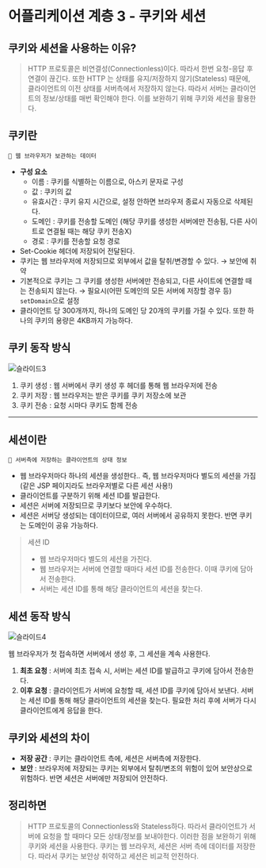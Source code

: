 # 어플리케이션 계층 3 - 쿠키와 세션

## 쿠키와 세션을 사용하는 이유?

> HTTP 프로토콜은 비연결성(Connectionless)이다. 따라서 한번 요청-응답 후 연결이 끊긴다. 또한 HTTP 는 상태를 유지/저장하지 않기(Stateless) 때문에, 클라이언트의 이전 상태를 서버측에서 저장하지 않는다. 따라서 서버는 클라이언트의 정보/상태를 매번 확인해야 한다. 이를 보완하기 위해 쿠키와 세션을 활용한다.

## 쿠키란

```
🍪 웹 브라우저가 보관하는 데이터
```

* **구성 요소**
  * 이름 : 쿠키를 식별하는 이름으로, 아스키 문자로 구성
  * 값 : 쿠키의 값
  * 유효시간 : 쿠키 유지 시간으로, 설정 안하면 브라우저 종료시 자동으로 삭제된다.
  * 도메인 : 쿠키를 전송할 도메인 (해당 쿠키를 생성한 서버에만 전송됨, 다른 사이트로 연결될 때는 해당 쿠키 전송X)
  * 경로 : 쿠키를 전송할 요청 경로
* Set-Cookie 헤더에 저장되어 전달된다.
* 쿠키는 웹 브라우저에 저장되므로 외부에서 값을 탈취/변경할 수 있다. → 보안에 취약
* 기본적으로 쿠키는 그 쿠키를 생성한 서버에만 전송되고, 다른 사이트에 연결할 때는 전송되지 않는다. → 필요시(어떤 도메인의 모든 서버에 저장할 경우 등) `setDomain`으로 설정
* 클라이언트 당 300개까지, 하나의 도메인 당 20개의 쿠키를 가질 수 있다. 또한 하나의 쿠키의 용량은 4KB까지 가능하다.

## 쿠키 동작 방식

![슬라이드3](https://user-images.githubusercontent.com/77563814/189523158-aee5e18f-71ea-487f-8c9a-d76b69dac8a2.PNG)

1. 쿠키 생성 : 웹 서버에서 쿠키 생성 후 헤더를 통해 웹 브라우저에 전송
2. 쿠키 저장 : 웹 브라우저는 받은 쿠키를 쿠키 저장소에 보관
3. 쿠키 전송 : 요청 시마다 쿠키도 함께 전송

***

## 세션이란

```
📨 서버측에 저장하는 클라이언트의 상태 정보
```

* 웹 브라우저마다 하나의 세션을 생성한다.. 즉, 웹 브라우저마다 별도의 세션을 가짐 (같은 JSP 페이지라도 브라우저별로 다른 세션 사용!)
* 클라이언트를 구분하기 위해 세션 ID를 발급한다.
* 세션은 서버에 저장되므로 쿠키보다 보안에 우수하다.
* 세션은 서버당 생성되는 데이터이므로, 여러 서버에서 공유하지 못한다. 반면 쿠키는 도메인이 공유 가능하다.

> 세션 ID
>
> * 웹 브라우저마다 별도의 세션을 가진다.
> * 웹 브라우저는 서버에 연결할 때마다 세션 ID를 전송한다. 이때 쿠키에 담아서 전송한다.
> * 서버는 세션 ID를 통해 해당 클라이언트의 세션을 찾는다.

## 세션 동작 방식

![슬라이드4](https://user-images.githubusercontent.com/77563814/189523147-ea93ca69-1d12-42bf-a3b8-f2ee03e64839.PNG)

웹 브라우저가 첫 접속하면 서버에서 생성 후, 그 세션을 계속 사용한다.

1. **최초 요청** : 서버에 최초 접속 시, 서버는 세션 ID를 발급하고 쿠키에 담아서 전송한다.
2. **이후 요청** : 클라이언트가 서버에 요청할 때, 세션 ID를 쿠키에 담아서 보낸다. 서버는 세션 ID를 통해 해당 클라이언트의 세션을 찾는다. 필요한 처리 후에 서버가 다시 클라이언트에게 응답을 한다.

## 쿠키와 세션의 차이

* **저장 공간** : 쿠키는 클라이언트 측에, 세션은 서버측에 저장한다.
* **보안** : 브라우저에 저장되는 쿠키는 외부에서 탈취/변조의 위험이 있어 보안상으로 위험하다. 반면 세션은 서버에만 저장되어 안전하다.

## 정리하면

> HTTP 프로토콜의 Connectionless와 Stateless하다. 따라서 클라이언트가 서버에 요청을 할 때마다 모든 상태/정보를 보내야한다. 이러한 점을 보완하기 위해 쿠키와 세션을 사용한다. 쿠키는 웹 브라우저, 세션은 서버 측에 데이터를 저장한다. 따라서 쿠키는 보안상 취약하고 세션은 비교적 안전하다.
